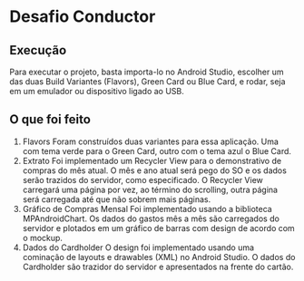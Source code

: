 # Desafio Conductor

## Execução

Para executar o projeto, basta importa-lo no Android Studio, escolher um das duas Build Variantes (Flavors),
Green Card ou Blue Card, e rodar, seja em um emulador ou dispositivo ligado ao USB.

## O que foi feito

1. Flavors
   Foram construídos duas variantes para essa aplicação. Uma com tema verde para o Green Card, outro com o tema azul
   o Blue Card.
2. Extrato
   Foi implementado um Recycler View para o demonstrativo de compras do mês atual. O mês e ano atual será pego do SO
   e os dados serão trazidos do servidor, como especificado. O Recycler View carregará uma página por vez, ao término
   do scrolling, outra página será carregada até que não sobrem mais páginas.
3. Gráfico de Compras Mensal
   Foi implementado usando a biblioteca MPAndroidChart. Os dados do gastos mês a mês são carregados do servidor e
   plotados em um gráfico de barras com design de acordo com o mockup.
4. Dados do Cardholder
   O design foi implementado usando uma cominação de layouts e drawables (XML) no Android Studio. O dados do Cardholder
   são trazidor do servidor e apresentados na frente do cartão.
